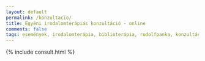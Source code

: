 ```yaml
---
layout: default
permalink: /konzultacio/
title: Egyéni irodalomterápiás konzultáció - online
comments: false
tags: események, irodalomterápia, biblioterápia, rudolfpanka, konzultáció
---
```


{% include consult.html %}